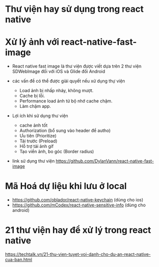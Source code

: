# Thư viện hay sử dụng trong react native
# Xử lý ảnh với  react-native-fast-image
- React native fast image là thư viện được viết dựa trên 2 thư viện SDWebImage đối với iOS và Glide đối Android
* các vấn đề có thể được giải quyết nếu xử dụng thự viện
  + Load ảnh bị nhấp nháy, không mượt.
  + Cache bị lỗi.
  + Performance load ảnh từ bộ nhớ cache chậm.
  + Làm chậm app.
  
* Lợi ích khi sử dụng thư viện 
  + cache ảnh tốt
  + Authorization (bổ sung vào header để autho)
  + Ưu tiên (Prioritize)
  + Tải trước (Preload)
  + Hỗ trợ tải ảnh gif
  + Tạo viền ảnh, bo góc (Border radius)
- link sử dụng thư viện
  https://github.com/DylanVann/react-native-fast-image

# Mã Hoá dự liệu khi lưu ở local 
- https://github.com/oblador/react-native-keychain (dùng cho ios)
- https://github.com/mCodex/react-native-sensitive-info (dùng cho android)
  
# 21 thư viện hay để xử lý trong react native
https://techtalk.vn/21-thu-vien-tuyet-voi-danh-cho-du-an-react-native-cua-ban.html
